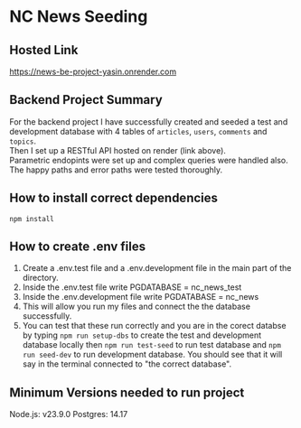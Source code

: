 # NC News Seeding

## Hosted Link

https://news-be-project-yasin.onrender.com

## Backend Project Summary

For the backend project I have successfully created and seeded a test and development database with 4 tables of `articles`, `users`, `comments` and `topics`.  
Then I set up a RESTful API hosted on render (link above).  
Parametric endopints were set up and complex queries were handled also. The happy paths and error paths were tested thoroughly.

## How to install correct dependencies

`npm install`

## How to create .env files

1. Create a .env.test file and a .env.development file in the main part of the directory.
2. Inside the .env.test file write PGDATABASE = nc_news_test
3. Inside the .env.development file write PGDATABASE = nc_news
4. This will allow you run my files and connect the the database successfully.
5. You can test that these run correctly and you are in the corect databse by typing `npm run setup-dbs` to create the test and development database locally then `npm run test-seed` to run test database and `npm run seed-dev` to run development database. You should see that it will say in the terminal connected to "the correct database".

## Minimum Versions needed to run project

Node.js: v23.9.0
Postgres: 14.17
